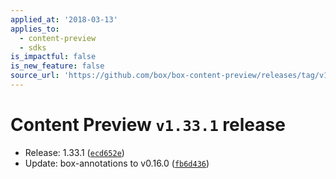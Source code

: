 ```yaml
---
applied_at: '2018-03-13'
applies_to:
  - content-preview
  - sdks
is_impactful: false
is_new_feature: false
source_url: 'https://github.com/box/box-content-preview/releases/tag/v1.33.1'
---
```


# Content Preview `v1.33.1` release


* Release: 1.33.1 ([`ecd652e`](https://github.com/box/box-content-preview/commit[`ecd652e`](https://github.com/box/box-content-preview/commit/ecd652e)))
* Update: box-annotations to v0.16.0 ([`fb6d436`](https://github.com/box/box-content-preview/commit[`fb6d436`](https://github.com/box/box-content-preview/commit/fb6d436)))



